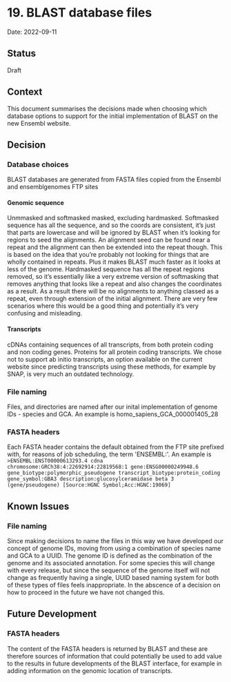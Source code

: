# 19. BLAST database files

Date: 2022-09-11

## Status

Draft

## Context

This document summarises the decisions made when choosing which database options to support for the initial implementation of BLAST on the new Ensembl website.  

## Decision

### Database choices
BLAST databases are generated from FASTA files copied from the Ensembl and ensemblgenomes FTP sites

#### Genomic sequence
Unmmasked and softmasked masked, excluding hardmasked. Softmasked sequence has all the sequence, and so the coords are consistent, it’s just that parts are lowercase and will be ignored by BLAST when it’s looking for regions to seed the alignments. An alignment seed can be found near a repeat and the alignment can then be extended into the repeat though. This is based on the idea that you’re probably not looking for things that are wholly contained in repeats. Plus it makes BLAST much faster as it looks at less of the genome.
Hardmasked sequence has all the repeat regions removed, so it’s essentially like a very extreme version of softmasking that removes anything that looks like a repeat and also changes the coordinates as a result. As a result there will be no alignments to anything classed as a repeat, even through extension of the initial alignment. There are very few scenarios where this would be a good thing and potentially it’s very confusing and misleading.

#### Transcripts
cDNAs containing sequences of all transcripts, from both protein coding and non coding genes. Proteins for all protein coding transcripts.
We chose not to support ab initio transcripts, an option available on the current website since predicting transcripts using these methods, for example by SNAP, is very much an outdated technology.

### File naming
Files, and directories are named after our inital implementation of genome IDs - species and GCA. An example is homo_sapiens_GCA_000001405_28

### FASTA headers
Each FASTA header contains the default obtained from the FTP site prefixed with, for reasons of job scheduling, the term 'ENSEMBL:'. An example is
`>ENSEMBL:ENST00000613293.4 cdna chromosome:GRCh38:4:22692914:22819568:1 gene:ENSG00000249948.6 gene_biotype:polymorphic_pseudogene transcript_biotype:protein_coding gene_symbol:GBA3 description:glucosylceramidase beta 3 (gene/pseudogene) [Source:HGNC Symbol;Acc:HGNC:19069]`

## Known Issues

### File naming
Since making decisions to name the files in this way we have developed our concept of genome IDs, moving from using a combination of species name and GCA to a UUID. The genome ID is defined as the combination of the genome and its associated annotation. For some species this will change with every release, but since the sequence of the genome itself will not change as frequently having a single, UUID based naming system for both of these types of files feels inappropriate. In the abscence of a decision on how to proceed in the future we have not changed this.

## Future Development

### FASTA headers
The content of the FASTA headers is returned by BLAST and these are therefore sources of information that could potentially be used to add value to the results in future developments of the BLAST interface, for example in adding information on the genomic location of transcripts.